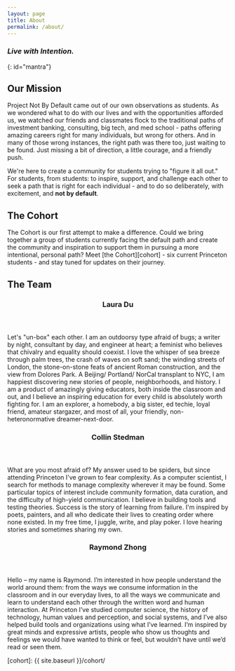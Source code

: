 ```yaml
---
layout: page
title: About
permalink: /about/
---
```


### *Live with Intention.*
{: id="mantra"}

## Our Mission

Project Not By Default came out of our own observations as students. As we wondered what to do with our lives and with the opportunities afforded us, we watched our friends and classmates flock to the traditional paths of investment banking, consulting, big tech, and med school - paths offering amazing careers right for many individuals, but wrong for others. And in many of those wrong instances, the right path was there too, just waiting to be found. Just missing a bit of direction, a little courage, and a friendly push. 

We're here to create a community for students trying to "figure it all out." For students, from students: to inspire, support, and challenge each other to seek a path that is right for each individual - and to do so deliberately, with excitement, and **not by default**.

## The Cohort

The Cohort is our first attempt to make a difference. Could we bring together a group of students currently facing the default path and create the community and inspiration to support them in pursuing a more intentional, personal path? Meet [the Cohort][cohort] - six current Princeton students - and stay tuned for updates on their journey. 

[//]: # (## The Community)

## The Team

<header class="bio-header">
  <div class='headshot' style='background: url({{ site.baseurl }}/assets/img/ldu.jpg); background-size: cover'></div>
  <div class='meta-wrap'>
    <h3 class='bio-title'>Laura Du</h3>
  </div>
</header>

Let's "un-box" each other. I am an outdoorsy type afraid of bugs; a writer by night, consultant by day, and engineer at heart; a feminist who believes that chivalry and equality should coexist. I love the whisper of sea breeze through palm trees, the crash of waves on soft sand; the winding streets of London, the stone-on-stone feats of ancient Roman construction, and the view from Dolores Park. A Beijing/ Portland/ NorCal transplant to NYC, I am happiest discovering new stories of people, neighborhoods, and history. I am a product of amazingly giving educators, both inside the classroom and out, and I believe an inspiring education for every child is absolutely worth fighting for. I am an explorer, a homebody, a big sister, ed techie, loyal friend, amateur stargazer, and most of all, your friendly, non-heteronormative dreamer-next-door. 

<header class="bio-header">
  <div class='headshot' style='background: url({{ site.baseurl }}/assets/img/cstedman.jpg); background-size: cover'></div>
  <div class='meta-wrap'>
    <h3 class='bio-title'>Collin Stedman</h3>
  </div>
</header>

What are you most afraid of? My answer used to be spiders, but since attending Princeton I've grown to fear complexity. As a computer scientist, I search for methods to manage complexity wherever it may be found. Some particular topics of interest include community formation, data curation, and the difficulty of high-yield communication. I believe in building tools and testing theories. Success is the story of learning from failure. I'm inspired by poets, painters, and all who dedicate their lives to creating order where none existed. In my free time, I juggle, write, and play poker. I love hearing stories and sometimes sharing my own. 

<header class="bio-header">
  <div class='headshot' style='background: url({{ site.baseurl }}/assets/img/rzhong.jpg); background-size: cover'></div>
  <div class='meta-wrap'>
    <h3 class='bio-title'>Raymond Zhong</h3>
  </div>
</header>

Hello – my name is Raymond. I’m interested in how people understand the world around them: from the ways we consume information in the classroom and in our everyday lives, to all the ways we communicate and learn to understand each other through the written word and human interaction. At Princeton I’ve studied computer science, the history of technology, human values and perception, and social systems, and I’ve also helped build tools and organizations using what I’ve learned. I’m inspired by great minds and expressive artists, people who show us thoughts and feelings we would have wanted to think or feel, but wouldn’t have until we’d read or seen them.

[//]: # (## The Newsletter)

[cohort]: {{ site.baseurl }}/cohort/
